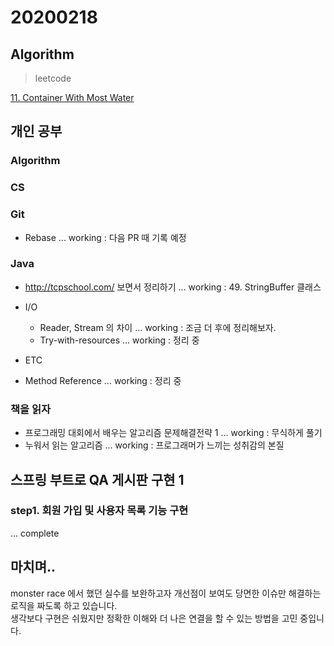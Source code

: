 # 20200218

## Algorithm
> leetcode

[11. Container With Most Water](https://github.com/Hyune-c/algorithm/tree/master/src/main/java/leetcode/containerwithmostwater)

## 개인 공부

### Algorithm

### CS

### Git
- Rebase ... working : 다음 PR 때 기록 예정

### Java
- http://tcpschool.com/ 보면서 정리하기 ... working : 49. StringBuffer 클래스

- I/O 
    - Reader, Stream 의 차이 ... working : 조금 더 후에 정리해보자.
    - Try-with-resources ... working : 정리 중 
    
- ETC

- Method Reference ... working : 정리 중

### 책을 읽자
- 프로그래밍 대회에서 배우는 알고리즘 문제해결전략 1 ... working : 무식하게 풀기
- 누워서 읽는 알고리즘 ... working : 프로그래머가 느끼는 성취감의 본질

## 스프링 부트로 QA 게시판 구현 1
  
### step1. 회원 가입 및 사용자 목록 기능 구현 
... complete

## 마치며.. 

monster race 에서 했던 실수를 보완하고자 개선점이 보여도 당면한 이슈만 해결하는 로직을 짜도록 하고 있습니다.  
생각보다 구현은 쉬웠지만 정확한 이해와 더 나은 연결을 할 수 있는 방법을 고민 중입니다.

